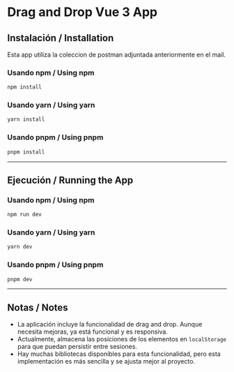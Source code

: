 # Drag and Drop Vue 3 App

## Instalación / Installation

Esta app utiliza la coleccion de postman adjuntada anteriormente en el mail.

### Usando npm / Using npm
```bash
npm install
```

### Usando yarn / Using yarn
```bash
yarn install
```

### Usando pnpm / Using pnpm
```bash
pnpm install
```

---

## Ejecución / Running the App

### Usando npm / Using npm
```bash
npm run dev
```

### Usando yarn / Using yarn
```bash
yarn dev
```

### Usando pnpm / Using pnpm
```bash
pnpm dev
```

---

## Notas / Notes

- La aplicación incluye la funcionalidad de drag and drop. Aunque necesita mejoras, ya está funcional y es responsiva.
- Actualmente, almacena las posiciones de los elementos en `localStorage` para que puedan persistir entre sesiones.
- Hay muchas bibliotecas disponibles para esta funcionalidad, pero esta implementación es más sencilla y se ajusta mejor al proyecto.
